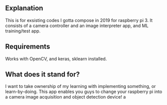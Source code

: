 ## Explanation
This is for exsisting codes I gotta compose in 2019 for raspberry pi 3.
It consists of a camera controller and an image interpreter app, and ML training/test app.

## Requirements 
Works with OpenCV, and keras, sklearn installed.

## What does it stand for?
I want to take ownership of my learning with implementing something, or learn-by-doing.
This app enables you guys to change your raspberry pi into a camera image acquisition and object detection device!
a
